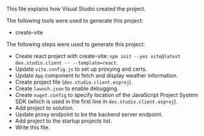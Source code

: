 This file explains how Visual Studio created the project.

The following tools were used to generate this project:
- create-vite

The following steps were used to generate this project:
- Create react project with create-vite: `npm init --yes vite@latest dev.studio.client -- --template=react`.
- Update `vite.config.js` to set up proxying and certs.
- Update `App` component to fetch and display weather information.
- Create project file (`dev.studio.client.esproj`).
- Create `launch.json` to enable debugging.
- Create `nuget.config` to specify location of the JavaScript Project System SDK (which is used in the first line in `dev.studio.client.esproj`).
- Add project to solution.
- Update proxy endpoint to be the backend server endpoint.
- Add project to the startup projects list.
- Write this file.
